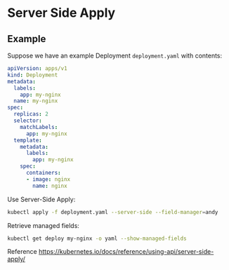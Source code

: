 # Server Side Apply

## Example

Suppose we have an example Deployment `deployment.yaml` with contents:

```yaml
apiVersion: apps/v1
kind: Deployment
metadata:
  labels:
    app: my-nginx
  name: my-nginx
spec:
  replicas: 2
  selector:
    matchLabels:
      app: my-nginx
  template:
    metadata:
      labels:
        app: my-nginx
    spec:
      containers:
      - image: nginx
        name: nginx
```

Use Server-Side Apply:

```sh
kubectl apply -f deployment.yaml --server-side --field-manager=andy
```

Retrieve managed fields:

```sh
kubectl get deploy my-nginx -o yaml --show-managed-fields
```

Reference
<https://kubernetes.io/docs/reference/using-api/server-side-apply/>
